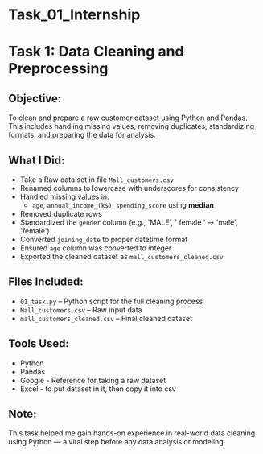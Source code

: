 # Task_01_Internship
# Task 1: Data Cleaning and Preprocessing

## Objective:
To clean and prepare a raw customer dataset using Python and Pandas. This includes handling missing values, removing duplicates, standardizing formats, and preparing the data for analysis.

## What I Did:
- Take a Raw data set in file `Mall_customers.csv`
- Renamed columns to lowercase with underscores for consistency
- Handled missing values in:
  - `age`, `annual_income_(k$)`, `spending_score` using **median**
- Removed duplicate rows
- Standardized the `gender` column (e.g., 'MALE', ' female ' → 'male', 'female')
- Converted `joining_date` to proper datetime format
- Ensured `age` column was converted to integer
- Exported the cleaned dataset as `mall_customers_cleaned.csv`

## Files Included:

- `01_task.py` – Python script for the full cleaning process
- `Mall_customers.csv` – Raw input data
- `mall_customers_cleaned.csv` – Final cleaned dataset

## Tools Used:
- Python
- Pandas
- Google - Reference for taking a raw dataset
- Excel - to put dataset in it, then copy it into csv

## Note:
This task helped me gain hands-on experience in real-world data cleaning using Python — a vital step before any data analysis or modeling.

